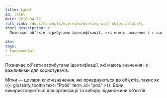 ```yaml
---
title: Label
id: label
date: 2018-04-12
full_link: /docs/concepts/overview/working-with-objects/labels
short_description: >
  Позначає обʼєкти атрибутами ідентифікації, які мають значення і є важливими для користувачів.

aka: 
tags:
- fundamental
---
```

Позначає об'єкти атрибутами ідентифікації, які мають значення і є важливими для користувачів.

<!--more--> 

Мітки — це пари ключ/значення, які приєднуються до обʼєктів, таких як {{< glossary_tooltip text="Pods" term_id="pod" >}}. Вони використовуються для організації та вибору підмножини обʼєктів.
